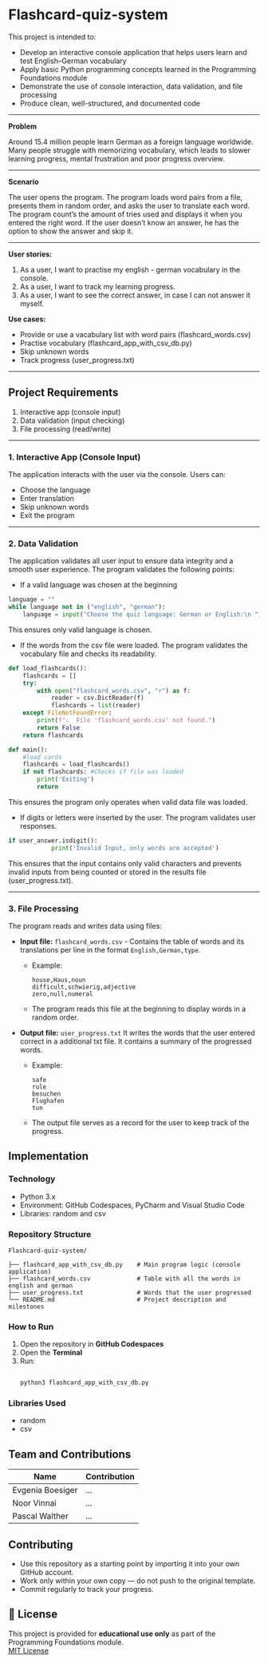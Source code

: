 # Flashcard-quiz-system
This project is intended to:

- Develop an interactive console application that helps users learn and test English–German vocabulary 
- Apply basic Python programming concepts learned in the Programming Foundations module
- Demonstrate the use of console interaction, data validation, and file processing
- Produce clean, well-structured, and documented code

---
**Problem**

  Around 15.4 million people learn German as a foreign language worldwide. Many people struggle with memorizing vocabulary, which leads to slower learning progress, mental frustration and poor progress overview.  


---
**Scenario**

 The user opens the program. The program loads word pairs from a file, presents them in random
order, and asks the user to translate each word. The program count’s the amount of tries used and displays it when you entered the right word. If the user doesn’t know an
answer, he has the option to show the answer and skip it.

--- 

**User stories:**

1. As a user, I want to practise my english - german vocabulary in the console. 
2. As a user, I want to track my learning progress.
3. As a user, I want to see the correct answer, in case I can not answer it myself.

**Use cases:**

- Provide or use a vacabulary list with word pairs (flashcard_words.csv)
- Practise vocabulary (flashcard_app_with_csv_db.py)
- Skip unknown words
- Track progress (user_progress.txt)


---

## Project Requirements
1. Interactive app (console input)
2. Data validation (input checking)
3. File processing (read/write)

---
### 1. Interactive App (Console Input)
The application interacts with the user via the console. Users can:

- Choose the language 
- Enter translation
- Skip unknown words
- Exit the program

---

### 2. Data Validation
The application validates all user input to ensure data integrity and a smooth user experience. The program validates the following points:
- If a valid language was chosen at the beginning
```python
language = ""
while language not in ("english", "german"):
    language = input("Choose the quiz language: German or English:\n ").strip().lower()
```
This ensures only valid language is chosen. 

- If the words from the csv file were loaded. The program validates the vocabulary file and checks its readability.
```python 
def load_flashcards():
    flashcards = []
    try:
        with open("flashcard_words.csv", "r") as f:
            reader = csv.DictReader(f)
            flashcards = list(reader)
    except FileNotFoundError:
        print(f"⚠️  File 'flashcard_words.csv' not found.")
        return False
    return flashcards
```
```python
def main():
    #load cards
    flashcards = load_flashcards()
    if not flashcards: #Checks if file was loaded
        print('Exiting')
        return
```
This ensures the program only operates when valid data file was loaded. 

- If digits or letters were inserted by the user. The program validates user responses. 
```python 
if user_answer.isdigit():
            print('Invalid Input, only words are accepted')

```

This ensures that the input contains only valid characters and prevents invalid inputs from being counted or stored in the results file (user_progress.txt). 
 

---
### 3. File Processing
The program reads and writes data using files:
- **Input file:** `flashcard_words.csv` - Contains the table of words and its translations per line in the format `English,German,type`.
    - Example:
		```
        house,Haus,noun
        difficult,schwierig,adjective
        zero,null,numeral
        ```
    - The program reads this file at the beginning to display words in a random order.

- **Output file:** `user_progress.txt` It writes the words that the user entered correct in a additional txt file. It contains a summary of the progressed words. 
    - Example:
		```
        safe  
        rule  
        besuchen  
        Flughafen  
        tun    
        ```
    - The output file serves as a record for the user to keep track of the progress.

## Implementation

### Technology
- Python 3.x
- Environment: GitHub Codespaces, PyCharm and Visual Studio Code
- Libraries: random and csv

 ### Repository Structure
 ```text
Flashcard-quiz-system/

├── flashcard_app_with_csv_db.py    # Main program logic (console application)
├── flashcard_words.csv             # Table with all the words in english and german
├── user_progress.txt               # Words that the user progressed
└── README.md                       # Project description and milestones
```


 ### How to Run
 1. Open the repository in **GitHub Codespaces**
2. Open the **Terminal**
3. Run:
	```bash

    python3 flashcard_app_with_csv_db.py

    ```

 ### Libraries Used

 - random
 - csv

 ## Team and Contributions
 | Name       | Contribution                                 |
|------------|----------------------------------------------|
| Evgenia Boesiger | ...|
| Noor Vinnai | ...              |
| Pascal Walther | ...  |

##  Contributing

- Use this repository as a starting point by importing it into your own GitHub account.  
- Work only within your own copy — do not push to the original template.  
- Commit regularly to track your progress.

## 📝 License

This project is provided for **educational use only** as part of the Programming Foundations module.  
[MIT License](LICENSE)

